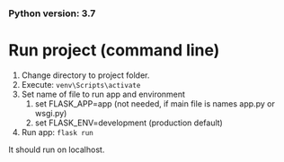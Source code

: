 ### Python version: 3.7

# Run project (command line)

1. Change directory to project folder.
2. Execute: `venv\Scripts\activate`
3. Set name of file to run app and environment
    1. set FLASK_APP=app (not needed, if main file is names app.py or wsgi.py)
    2. set FLASK_ENV=development (production default)
4. Run app: `flask run`

It should run on localhost.